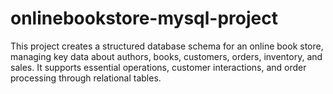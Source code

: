 # onlinebookstore-mysql-project
This project creates a structured database schema for an online book store, managing key data about authors, books, customers, orders, inventory, and sales. It supports essential operations, customer interactions, and order processing through relational tables. 
